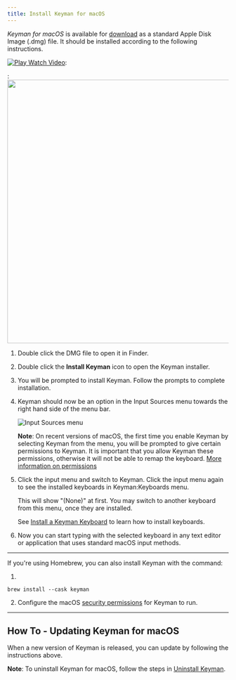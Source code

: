 ```yaml
---
title: Install Keyman for macOS
---
```


*Keyman for macOS* is available for [download](https://keyman.com/mac/download) as a standard
Apple Disk Image (.dmg) file. It should be installed according to the following instructions.

[![Play](../mac_images/video.png) Watch Video](https://youtu.be/7Ax71QeUNfo):

:<img class="video-thumbnail" data-video="https://www.youtube.com/embed/7Ax71QeUNfo" src="https://img.youtube.com/vi/7Ax71QeUNfo/maxresdefault.jpg" width="600px">

1. Double click the DMG file to open it in Finder.
2. Double click the **Install Keyman** icon to open the Keyman installer.
3. You will be prompted to install Keyman. Follow the prompts to complete installation.

4. Keyman should now be an option in the Input Sources menu towards the right hand
   side of the menu bar.

   ![Input Sources menu](../mac_images/input_menu.png)

   **Note**: On recent versions of macOS, the first time you enable Keyman by selecting Keyman
   from the menu, you will be prompted to give certain permissions to Keyman. It is
   important that you allow Keyman these permissions, otherwise it will not be able
   to remap the keyboard. [More information on permissions](../troubleshooting/configure-security)

4. Click the input menu and switch to Keyman. Click the input menu again to see the
   installed keyboards in Keyman:Keyboards menu.

   This will show "(None)" at first. You may switch to another keyboard from this menu,
   once they are installed.

   See [Install a Keyman Keyboard](install-keyboard) to learn how to install keyboards.

5. Now you can start typing with the selected keyboard in any text editor or
   application that uses standard macOS input methods.

---

If you're using Homebrew, you can also install Keyman with the command:

1.
```
brew install --cask keyman
```

2. Configure the macOS [security permissions](../troubleshooting/configure-security) for Keyman to run.

----
## How To - Updating Keyman for macOS

When a new version of Keyman is released, you can update by following the instructions
above.

**Note**: To uninstall Keyman for macOS, follow the steps in [Uninstall Keyman](../troubleshooting/uninstall-keyman).
